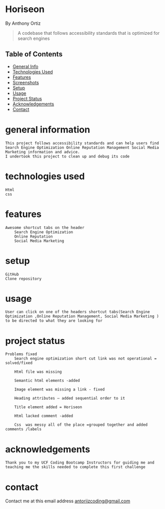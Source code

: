 #

# Horiseon
By Anthony Ortiz

>A codebase that follows accessibility standards that is optimized for search engines

## Table of Contents
* [General Info](#general-information)
* [Technologies Used](#technologies-used)
* [Features](#features)
* [Screenshots](#screenshots)
* [Setup](#setup)
* [Usage](#usage)
* [Project Status](#project-status)
* [Acknowledgements](#acknowledgements)
* [Contact](#contact) 

# general information 
	This project follows accessibility standards and can help users find Search Engine Optimization Online Reputation Management Social Media Marketing information and advice.
	I undertook this project to clean up and debug its code 

# technologies used
    Html 
    css
# features
    Awesome shortcut tabs on the header 
	    Search Engine Optimization
	    Online Reputation
	    Social Media Marketing 
# setup
	GitHub 
	Clone repository 
# usage
	User can click on one of the headers shortcut tabs(Search Engine Optimization ,Online Reputation Management, Social Media Marketing ) to be directed to what they are looking for
# project status
	
    Problems fixed 
		Search engine optimization short cut link was not operational = solved/fixed
		
        Html file was missing 
        
        Semantic html elements -added
        
        Image element was missing a link - fixed
        
        Heading attributes – added sequential order to it 
        
        Title element added = Horiseon
        
        Html lacked comment -added
        
        Css  was messy all of the place =grouped together and added comments /labels 
 
# acknowledgements 
	Thank you to my UCF Coding Bootcamp Instructors for guiding me and teaching me the skills needed to complete this first challenge 
# contact
Contact me at this email address antoriizcoding@gmail.com
